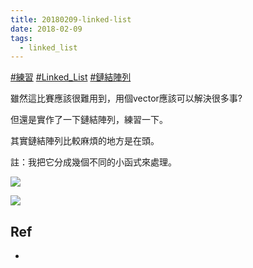 ```yaml
---
title: 20180209-linked-list
date: 2018-02-09
tags:
  - linked_list
---
```

[#練習](https://www.facebook.com/hashtag/%E7%B7%B4%E7%BF%92?__eep__=6&__cft__[0]=AZUnn6vVAhlordDoly2czsqYs2RQ1OFk_QMJWwY6Jv6fYGXZwr9u38ZRxvtRC0i_-nl84g98zTwlyqCo9EV0EOPzqt4CxetfqNjSAklWQcKroQQejYlV1zKQKV01KcodnfBX0OkgYrc1w_tzYU2_FjPsx6me7CsuSLi4VywKANfsEqr-NShifOQTzma4KwXtw9Q&__tn__=*NK-R) [#Linked_List](https://www.facebook.com/hashtag/linked_list?__eep__=6&__cft__[0]=AZUnn6vVAhlordDoly2czsqYs2RQ1OFk_QMJWwY6Jv6fYGXZwr9u38ZRxvtRC0i_-nl84g98zTwlyqCo9EV0EOPzqt4CxetfqNjSAklWQcKroQQejYlV1zKQKV01KcodnfBX0OkgYrc1w_tzYU2_FjPsx6me7CsuSLi4VywKANfsEqr-NShifOQTzma4KwXtw9Q&__tn__=*NK-R) [#鏈結陣列](https://www.facebook.com/hashtag/%E9%8F%88%E7%B5%90%E9%99%A3%E5%88%97?__eep__=6&__cft__[0]=AZUnn6vVAhlordDoly2czsqYs2RQ1OFk_QMJWwY6Jv6fYGXZwr9u38ZRxvtRC0i_-nl84g98zTwlyqCo9EV0EOPzqt4CxetfqNjSAklWQcKroQQejYlV1zKQKV01KcodnfBX0OkgYrc1w_tzYU2_FjPsx6me7CsuSLi4VywKANfsEqr-NShifOQTzma4KwXtw9Q&__tn__=*NK-R)

雖然這比賽應該很難用到，用個vector應該可以解決很多事?

但還是實作了一下鏈結陣列，練習一下。

其實鏈結陣列比較麻煩的地方是在頭。

註：我把它分成幾個不同的小函式來處理。

![](https://i.imgur.com/Hq0xqJo.jpg)

![](https://i.imgur.com/SbOadTC.jpg)

## Ref
- 